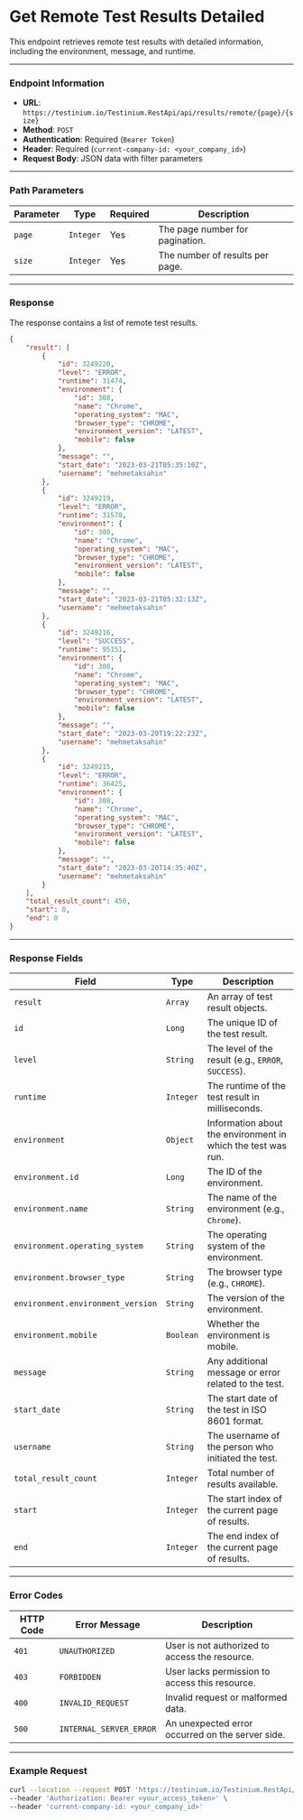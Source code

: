 # Get Remote Test Results Detailed

This endpoint retrieves remote test results with detailed information, including the environment, message, and runtime.

***

### Endpoint Information

* **URL**: `https://testinium.io/Testinium.RestApi/api/results/remote/{page}/{size}`
* **Method**: `POST`
* **Authentication**: Required (`Bearer Token`)
* **Header**: Required (`current-company-id: <your_company_id>`)
* **Request Body**: JSON data with filter parameters

***

### Path Parameters

| Parameter | Type      | Required | Description                     |
| --------- | --------- | -------- | ------------------------------- |
| `page`    | `Integer` | Yes      | The page number for pagination. |
| `size`    | `Integer` | Yes      | The number of results per page. |

***

### Response

The response contains a list of remote test results.

```json
{
    "result": [
        {
            "id": 3249220,
            "level": "ERROR",
            "runtime": 31474,
            "environment": {
                "id": 308,
                "name": "Chrome",
                "operating_system": "MAC",
                "browser_type": "CHROME",
                "environment_version": "LATEST",
                "mobile": false
            },
            "message": "",
            "start_date": "2023-03-21T05:35:10Z",
            "username": "mehmetaksahin"
        },
        {
            "id": 3249219,
            "level": "ERROR",
            "runtime": 31578,
            "environment": {
                "id": 308,
                "name": "Chrome",
                "operating_system": "MAC",
                "browser_type": "CHROME",
                "environment_version": "LATEST",
                "mobile": false
            },
            "message": "",
            "start_date": "2023-03-21T05:32:13Z",
            "username": "mehmetaksahin"
        },
        {
            "id": 3249216,
            "level": "SUCCESS",
            "runtime": 95151,
            "environment": {
                "id": 308,
                "name": "Chrome",
                "operating_system": "MAC",
                "browser_type": "CHROME",
                "environment_version": "LATEST",
                "mobile": false
            },
            "message": "",
            "start_date": "2023-03-20T19:22:23Z",
            "username": "mehmetaksahin"
        },
        {
            "id": 3249215,
            "level": "ERROR",
            "runtime": 36425,
            "environment": {
                "id": 308,
                "name": "Chrome",
                "operating_system": "MAC",
                "browser_type": "CHROME",
                "environment_version": "LATEST",
                "mobile": false
            },
            "message": "",
            "start_date": "2023-03-20T14:35:40Z",
            "username": "mehmetaksahin"
        }
    ],
    "total_result_count": 450,
    "start": 0,
    "end": 0
}
```

***

### Response Fields

| Field                             | Type      | Description                                                  |
| --------------------------------- | --------- | ------------------------------------------------------------ |
| `result`                          | `Array`   | An array of test result objects.                             |
| `id`                              | `Long`    | The unique ID of the test result.                            |
| `level`                           | `String`  | The level of the result (e.g., `ERROR`, `SUCCESS`).          |
| `runtime`                         | `Integer` | The runtime of the test result in milliseconds.              |
| `environment`                     | `Object`  | Information about the environment in which the test was run. |
| `environment.id`                  | `Long`    | The ID of the environment.                                   |
| `environment.name`                | `String`  | The name of the environment (e.g., `Chrome`).                |
| `environment.operating_system`    | `String`  | The operating system of the environment.                     |
| `environment.browser_type`        | `String`  | The browser type (e.g., `CHROME`).                           |
| `environment.environment_version` | `String`  | The version of the environment.                              |
| `environment.mobile`              | `Boolean` | Whether the environment is mobile.                           |
| `message`                         | `String`  | Any additional message or error related to the test.         |
| `start_date`                      | `String`  | The start date of the test in ISO 8601 format.               |
| `username`                        | `String`  | The username of the person who initiated the test.           |
| `total_result_count`              | `Integer` | Total number of results available.                           |
| `start`                           | `Integer` | The start index of the current page of results.              |
| `end`                             | `Integer` | The end index of the current page of results.                |

***

### Error Codes

| HTTP Code | Error Message           | Description                                      |
| --------- | ----------------------- | ------------------------------------------------ |
| `401`     | `UNAUTHORIZED`          | User is not authorized to access the resource.   |
| `403`     | `FORBIDDEN`             | User lacks permission to access this resource.   |
| `400`     | `INVALID_REQUEST`       | Invalid request or malformed data.               |
| `500`     | `INTERNAL_SERVER_ERROR` | An unexpected error occurred on the server side. |

***

### Example Request

```bash
curl --location --request POST 'https://testinium.io/Testinium.RestApi/api/results/remote/1/15' \
--header 'Authorization: Bearer <your_access_token>' \
--header 'current-company-id: <your_company_id>' 
```
